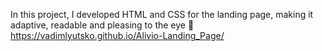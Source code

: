 In this project, I developed HTML and CSS for the landing page, making it adaptive, readable and pleasing to the eye 👀\
https://vadimlyutsko.github.io/Alivio-Landing_Page/
